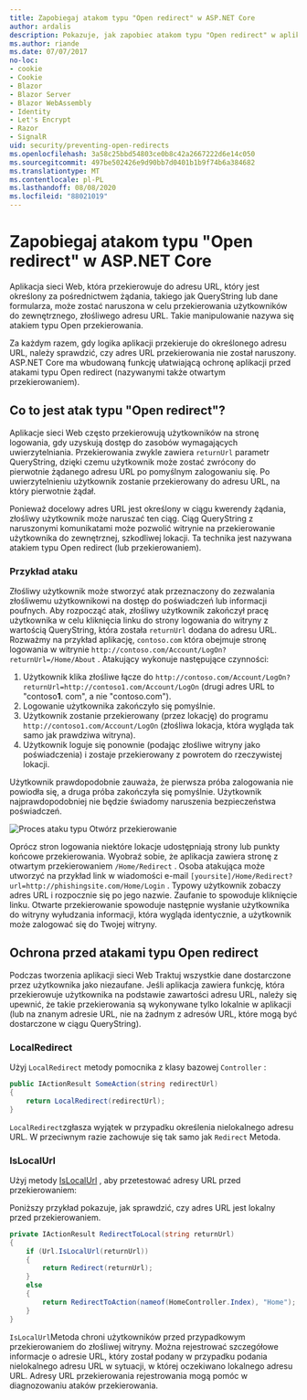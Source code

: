 ```yaml
---
title: Zapobiegaj atakom typu "Open redirect" w ASP.NET Core
author: ardalis
description: Pokazuje, jak zapobiec atakom typu "Open redirect" w aplikacji ASP.NET Core
ms.author: riande
ms.date: 07/07/2017
no-loc:
- cookie
- Cookie
- Blazor
- Blazor Server
- Blazor WebAssembly
- Identity
- Let's Encrypt
- Razor
- SignalR
uid: security/preventing-open-redirects
ms.openlocfilehash: 3a58c25bbd54803ce0b8c42a2667222d6e14c050
ms.sourcegitcommit: 497be502426e9d90bb7d0401b1b9f74b6a384682
ms.translationtype: MT
ms.contentlocale: pl-PL
ms.lasthandoff: 08/08/2020
ms.locfileid: "88021019"
---
```

# <a name="prevent-open-redirect-attacks-in-aspnet-core"></a>Zapobiegaj atakom typu "Open redirect" w ASP.NET Core

Aplikacja sieci Web, która przekierowuje do adresu URL, który jest określony za pośrednictwem żądania, takiego jak QueryString lub dane formularza, może zostać naruszona w celu przekierowania użytkowników do zewnętrznego, złośliwego adresu URL. Takie manipulowanie nazywa się atakiem typu Open przekierowania.

Za każdym razem, gdy logika aplikacji przekieruje do określonego adresu URL, należy sprawdzić, czy adres URL przekierowania nie został naruszony. ASP.NET Core ma wbudowaną funkcję ułatwiającą ochronę aplikacji przed atakami typu Open redirect (nazywanymi także otwartym przekierowaniem).

## <a name="what-is-an-open-redirect-attack"></a>Co to jest atak typu "Open redirect"?

Aplikacje sieci Web często przekierowują użytkowników na stronę logowania, gdy uzyskują dostęp do zasobów wymagających uwierzytelniania. Przekierowania zwykle zawiera `returnUrl` parametr QueryString, dzięki czemu użytkownik może zostać zwrócony do pierwotnie żądanego adresu URL po pomyślnym zalogowaniu się. Po uwierzytelnieniu użytkownik zostanie przekierowany do adresu URL, na który pierwotnie żądał.

Ponieważ docelowy adres URL jest określony w ciągu kwerendy żądania, złośliwy użytkownik może naruszać ten ciąg. Ciąg QueryString z naruszonymi komunikatami może pozwolić witrynie na przekierowanie użytkownika do zewnętrznej, szkodliwej lokacji. Ta technika jest nazywana atakiem typu Open redirect (lub przekierowaniem).

### <a name="an-example-attack"></a>Przykład ataku

Złośliwy użytkownik może stworzyć atak przeznaczony do zezwalania złośliwemu użytkownikowi na dostęp do poświadczeń lub informacji poufnych. Aby rozpocząć atak, złośliwy użytkownik zakończył pracę użytkownika w celu kliknięcia linku do strony logowania do witryny z wartością QueryString, która została `returnUrl` dodana do adresu URL. Rozważmy na przykład aplikację, `contoso.com` która obejmuje stronę logowania w witrynie `http://contoso.com/Account/LogOn?returnUrl=/Home/About` . Atakujący wykonuje następujące czynności:

1. Użytkownik klika złośliwe łącze do `http://contoso.com/Account/LogOn?returnUrl=http://contoso1.com/Account/LogOn` (drugi adres URL to "contoso**1**. com", a nie "contoso.com").
2. Logowanie użytkownika zakończyło się pomyślnie.
3. Użytkownik zostanie przekierowany (przez lokację) do programu `http://contoso1.com/Account/LogOn` (złośliwa lokacja, która wygląda tak samo jak prawdziwa witryna).
4. Użytkownik loguje się ponownie (podając złośliwe witryny jako poświadczenia) i zostaje przekierowany z powrotem do rzeczywistej lokacji.

Użytkownik prawdopodobnie zauważa, że pierwsza próba zalogowania nie powiodła się, a druga próba zakończyła się pomyślnie. Użytkownik najprawdopodobniej nie będzie świadomy naruszenia bezpieczeństwa poświadczeń.

![Proces ataku typu Otwórz przekierowanie](preventing-open-redirects/_static/open-redirection-attack-process.png)

Oprócz stron logowania niektóre lokacje udostępniają strony lub punkty końcowe przekierowania. Wyobraź sobie, że aplikacja zawiera stronę z otwartym przekierowaniem `/Home/Redirect` . Osoba atakująca może utworzyć na przykład link w wiadomości e-mail `[yoursite]/Home/Redirect?url=http://phishingsite.com/Home/Login` . Typowy użytkownik zobaczy adres URL i rozpocznie się po jego nazwie. Zaufanie to spowoduje kliknięcie linku. Otwarte przekierowanie spowoduje następnie wysłanie użytkownika do witryny wyłudzania informacji, która wygląda identycznie, a użytkownik może zalogować się do Twojej witryny.

## <a name="protecting-against-open-redirect-attacks"></a>Ochrona przed atakami typu Open redirect

Podczas tworzenia aplikacji sieci Web Traktuj wszystkie dane dostarczone przez użytkownika jako niezaufane. Jeśli aplikacja zawiera funkcję, która przekierowuje użytkownika na podstawie zawartości adresu URL, należy się upewnić, że takie przekierowania są wykonywane tylko lokalnie w aplikacji (lub na znanym adresie URL, nie na żadnym z adresów URL, które mogą być dostarczone w ciągu QueryString).

### <a name="localredirect"></a>LocalRedirect

Użyj `LocalRedirect` metody pomocnika z klasy bazowej `Controller` :

```csharp
public IActionResult SomeAction(string redirectUrl)
{
    return LocalRedirect(redirectUrl);
}
```

`LocalRedirect`zgłasza wyjątek w przypadku określenia nielokalnego adresu URL. W przeciwnym razie zachowuje się tak samo jak `Redirect` Metoda.

### <a name="islocalurl"></a>IsLocalUrl

Użyj metody [IsLocalUrl](/dotnet/api/Microsoft.AspNetCore.Mvc.IUrlHelper.islocalurl#Microsoft_AspNetCore_Mvc_IUrlHelper_IsLocalUrl_System_String_) , aby przetestować adresy URL przed przekierowaniem:

Poniższy przykład pokazuje, jak sprawdzić, czy adres URL jest lokalny przed przekierowaniem.

```csharp
private IActionResult RedirectToLocal(string returnUrl)
{
    if (Url.IsLocalUrl(returnUrl))
    {
        return Redirect(returnUrl);
    }
    else
    {
        return RedirectToAction(nameof(HomeController.Index), "Home");
    }
}
```

`IsLocalUrl`Metoda chroni użytkowników przed przypadkowym przekierowaniem do złośliwej witryny. Można rejestrować szczegółowe informacje o adresie URL, który został podany w przypadku podania nielokalnego adresu URL w sytuacji, w której oczekiwano lokalnego adresu URL. Adresy URL przekierowania rejestrowania mogą pomóc w diagnozowaniu ataków przekierowania.
